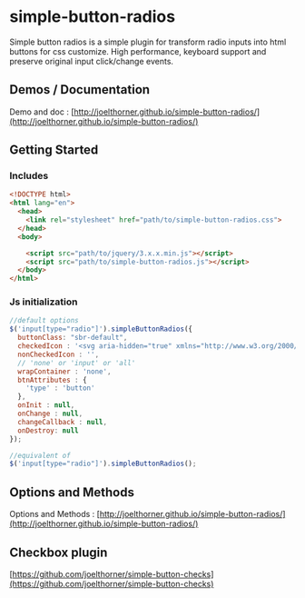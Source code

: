 
simple-button-radios
==========
Simple button radios is a simple plugin for transform radio inputs into html buttons for css customize. High performance, keyboard support and preserve original input click/change events.

## Demos / Documentation
Demo and doc : [http://joelthorner.github.io/simple-button-radios/](http://joelthorner.github.io/simple-button-radios/)

## Getting Started

### Includes
```html
<!DOCTYPE html>
<html lang="en">
  <head>
    <link rel="stylesheet" href="path/to/simple-button-radios.css">
  </head>
  <body>

    <script src="path/to/jquery/3.x.x.min.js"></script>
    <script src="path/to/simple-button-radios.js"></script>
  </body>
</html>
```

### Js initialization
```javascript
//default options
$('input[type="radio"]').simpleButtonRadios({
  buttonClass: "sbr-default",
  checkedIcon : '<svg aria-hidden="true" xmlns="http://www.w3.org/2000/svg" viewBox="-725.53 115.775 1451.338 1451.338"><path d="M.141 376.731c-256.717 0-464.713 207.995-464.713 464.713 0 256.72 207.997 464.715 464.713 464.715 256.718 0 464.712-207.995 464.712-464.715 0-256.718-207.994-464.713-464.712-464.713z"/></svg>',
  nonCheckedIcon : '',
  // 'none' or 'input' or 'all'
  wrapContainer : 'none', 
  btnAttributes : {
    'type' : 'button'
  },
  onInit : null,
  onChange : null,
  changeCallback : null,
  onDestroy: null
});

//equivalent of
$('input[type="radio"]').simpleButtonRadios();
```

## Options and Methods
Options and Methods : [http://joelthorner.github.io/simple-button-radios/](http://joelthorner.github.io/simple-button-radios/)

## Checkbox plugin
[https://github.com/joelthorner/simple-button-checks](https://github.com/joelthorner/simple-button-checks)
